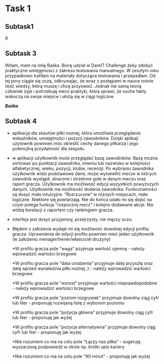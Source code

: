# **Task 1**

## **Subtask1**

9

## **Subtask 3**

Witam, mam na imię Baśka. Biorę udział w DareIT Challenge żeby zdobyć praktyczne umiejętności z zakresu testowania manualnego. 
W zeszłym roku przypadkowo trafiłam na materiały dotyczące testowania i przepadłam. Od tej pory ciągle się uczę, odkrywając, że wraz z postępami w nauce rośnie ilość wiedzy, którą muszę i chcę przyswoić.
Jednak nie samą teorią człowiek żyje i potrzebuję nieco praktyki, która sprawi, że suche fakty wskoczą na swoje miejsce i ułożą się w ciągi logiczne.

**_Baśka_**

## **Subtask 4**

* aplikacja dla skautów piłki nożnej, która umożliwia przeglądanie wskaźników, umiejętności i pozycji zawodników.
  Dzięki aplikaji użytownik powinien móc określić cechy danego piłkarza i jego potencjlną przydatność dla zespołu.

* w aplikacji użytkownik może przeglądać bazę zawodników. Bazę można sortować po punktacji zawodnika, imieniu lub nazwisku w kolejności alfabetycznej, wieku, pozycji, klubie, recenzji.
  Po wybraniu zawodnika użytkownik widzi podstawowe dane, może wyświetlić mecze w których zawodnik wystąpił, stracone i strzelone gole w danym meczu oraz raport gracza.
  Użytkownik ma możliwość edycji wszystkich powyższych danych.
  Użytkownik ma możliwość dodania zawodnika.
  Funkconalności są dosyć mało intuicyjne. "Rozrzucone" w różnych miejscach, mało logiczne. Niektóre się powtarzają.
  Nie do końca udało mi się dojść na czym polega funkcja "rozpocznij mecz" i kolejno dodawane akcje. Nie widzę korelacji z raportem czy rankingiem gracza.

* interfejs jest dosyć przyjemny, przejrzysty, nie męczy oczu.

* Błędem z założenia wydaje mi się możliwość dowolnej edycji profilu gracza. Uprawnienia do edycji profilu powinien mieć jeden użytkownik (w założeniu menager/trener/właściciel drużyny)
  
  *W profilu gracza pole "waga" pzyjmuje wartość ujemną - należy wprowadzić wartości brzegowe
  
  *W profilu gracza pole "data urodzenia" przyjmuje datę przyszłą oraz datę sprzed wynalezinia piłki nożnej ;) - należy wprowadzić wartości brzegowe
  
  *W profilu gracza pole "wzrost" przyjmuje wartości nieprawdopodobne - należy wprowadzić wartości brzegowe
  
  *W profilu gracza pole "poziom rozgrywek" przyjmuje dowolny ciąg cyfr lub liter - proponuję rozwijaną listę z wyborem poziomu
  
  *W profilu gracza pole "pozycja główna" przyjmuje dowolny ciąg cyfr lub liter - proponuję jak wyżej
  
  *W profilu gracza pole "pozycja alternatywna" przyjmuje dowolny ciąg cyfr lub liter - proponuję jak wyżej
  
  *Nie rozumiem co ma na celu pole "Łączy nas piłka" - sugeruję wyszarzoną podpowiedź w oknie np. krótki opis kariery
  
  *Nie rozumiem co ma na celu pole "90 minut" - proponuję jak wyżej
  

